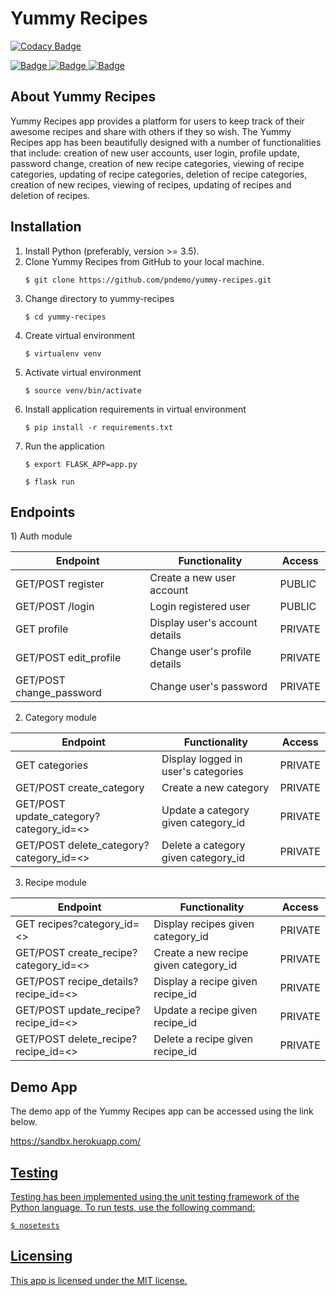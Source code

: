 <h1>Yummy Recipes</h1>

[![Codacy Badge](https://api.codacy.com/project/badge/Grade/1512eaed87c44b8794ca3aae2154c76b)](https://www.codacy.com/app/pndemo/yummy-recipes?utm_source=github.com&amp;utm_medium=referral&amp;utm_content=pndemo/yummy-recipes&amp;utm_campaign=Badge_Grade)

<a href="https://travis-ci.org/pndemo/yummy-recipes">
<img class="notice-badge" src="https://travis-ci.org/pndemo/yummy-recipes.svg?branch=develop" alt="Badge"/>
</a>
<a href="https://coveralls.io/github/pndemo/yummy-recipes">
<img class="notice-badge" src="https://coveralls.io/repos/github/pndemo/yummy-recipes/badge.svg?branch=develop" alt="Badge"/>
</a>
<a href="https://github.com/pndemo/yummy-recipes/blob/develop/Licence.md">
<img class="notice-badge" src="https://img.shields.io/badge/License-MIT-yellow.svg" alt="Badge"/>
</a>
<br/>
<h2>About Yummy Recipes</h2>
<p>
Yummy Recipes app provides a platform for users to keep track of their awesome recipes and share with others if they so wish.
The Yummy Recipes app has been beautifully designed with a number of functionalities that include: creation of new user accounts, user login, profile update, password change, creation of new recipe categories, viewing of recipe categories, updating of recipe categories, deletion of recipe categories, creation of new recipes, viewing of recipes, updating of recipes and deletion of recipes.
</p>
<h2>Installation</h2>
<ol>
  <li>Install Python (preferably, version >= 3.5).</li>
  <li>Clone Yummy Recipes from GitHub to your local machine.</li>
  <p><code>$ git clone https://github.com/pndemo/yummy-recipes.git</code></p>
  <li>Change directory to yummy-recipes</li>
  <p><code>$ cd yummy-recipes</code></p>
  <li>Create virtual environment</li>
  <p><code>$ virtualenv venv</code></p>
  <li>Activate virtual environment</li>
  <p><code>$ source venv/bin/activate</code></p>
  <li>Install application requirements in virtual environment</li>
  <p><code>$ pip install -r requirements.txt</code></p>
  <li>Run the application</li>
  <p><code>$ export FLASK_APP=app.py</code></p>
  <p><code>$ flask run</code></p>
</ol>
<h2>Endpoints</h2>
1) Auth module

Endpoint | Functionality| Access
------------ | ------------- | ------------- 
GET/POST register | Create a new user account | PUBLIC
GET/POST /login | Login registered user | PUBLIC
GET profile | Display user's account details | PRIVATE
GET/POST edit_profile | Change user's profile details | PRIVATE
GET/POST change_password | Change user's password | PRIVATE

2) Category module

Endpoint | Functionality| Access
------------ | ------------- | ------------- 
GET categories | Display logged in user's categories | PRIVATE
GET/POST create_category | Create a new category | PRIVATE
GET/POST update_category?category_id=<> | Update a category given category_id | PRIVATE
GET/POST delete_category?category_id=<>  | Delete a category given category_id | PRIVATE

3) Recipe module

Endpoint | Functionality| Access
------------ | ------------- | ------------- 
GET recipes?category_id=<> | Display recipes given category_id | PRIVATE
GET/POST create_recipe?category_id=<> | Create a new recipe given category_id | PRIVATE
GET/POST recipe_details?recipe_id=<> | Display a recipe given recipe_id | PRIVATE
GET/POST update_recipe?recipe_id=<>  | Update a recipe given recipe_id | PRIVATE
GET/POST delete_recipe?recipe_id=<>  | Delete a recipe given recipe_id | PRIVATE

<h2>Demo App</h2>
<p>The demo app of the Yummy Recipes app can be accessed using the link below.</p>
<p><a href="https://sandbx.herokuapp.com/">https://sandbx.herokuapp.com/</p>
<h2>Testing</h2>
<p>Testing has been implemented using the unit testing framework of the Python language. To run tests, use the following command:</p>
<p><code>$ nosetests</code></p>
<h2>Licensing</h2>
<p>This app is licensed under the MIT license.</p>
